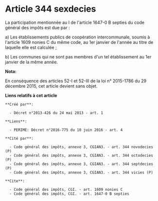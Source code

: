 # Article 344 sexdecies

La participation mentionnée au I de l'article 1647-0 B septies du code général des impôts est due par : 

a) Les établissements publics de coopération intercommunale, soumis à l'article 1609 nonies C du même code, au 1er janvier de
l'année au titre de laquelle elle est calculée ; 

b) Les communes qui ne sont pas membres d'un tel établissement au 1er janvier de la même année.

**Nota:**

En conséquence des articles 52-I et 52-III de la loi n° 2015-1786 du 29 décembre 2015, cet article devient sans objet.

**Liens relatifs à cet article**

	**Créé par**:

	  - Décret n°2013-426 du 24 mai 2013 - art. 1

	**Liens**:

	  - PERIME: Décret n°2016-775 du 10 juin 2016 - art. 4

	**Cité par**:

	  - Code général des impôts, annexe 3, CGIAN3. - art. 344 novodecies (P)
	  - Code général des impôts, annexe 3, CGIAN3. - art. 344 octodecies (P)
	  - Code général des impôts, annexe 3, CGIAN3. - art. 344 septdecies (P)
	  - Code général des impôts, annexe 3, CGIAN3. - art. 344 vicies (P)

	**Cite**:

	  - Code général des impôts, CGI. - art. 1609 nonies C
	  - Code général des impôts, CGI. - art. 1647-0 B septies
